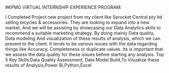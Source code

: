 #KPMG VIRTUAL INTERNSHIP EXPERIENCE PROGRAM:       

I Completed Project new project from my client like Sprocket Central pty ltd selling bicycles & accessories. They are looking to expand into a new market, And we will be assisting by showcasing our Data Analytics skills to recommend a suitable marketing strategy. By doing mainly Data quality, Data modeling And visualization of these results of analysis, which we can present to the client. It tends to be various issues with the data regarding things like Accuracy, Completeness or duplicate values. Its is important that we assess the data quality for these issues before starting any analysis.
Top 5 Key Skills:Data Quality Assessment, Data Model Build,To Visualize these results of Analysis,Power Bi,Python,Excel
